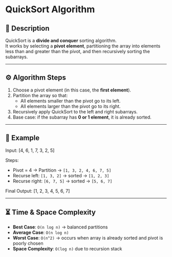 # QuickSort Algorithm

## 📖 Description
QuickSort is a **divide and conquer** sorting algorithm.  
It works by selecting a **pivot element**, partitioning the array into elements less than and greater than the pivot, and then recursively sorting the subarrays.

---

## ⚙️ Algorithm Steps
1. Choose a pivot element (in this case, the **first element**).
2. Partition the array so that:
   - All elements smaller than the pivot go to its left.
   - All elements larger than the pivot go to its right.
3. Recursively apply QuickSort to the left and right subarrays.
4. Base case: if the subarray has **0 or 1 element**, it is already sorted.

---

## 🧩 Example
Input:
[4, 6, 1, 7, 3, 2, 5]


Steps:
- Pivot = 4 → Partition → `[1, 3, 2, 4, 6, 7, 5]`
- Recurse left: `[1, 3, 2]` → sorted → `[1, 2, 3]`
- Recurse right: `[6, 7, 5]` → sorted → `[5, 6, 7]`

Final Output:
[1, 2, 3, 4, 5, 6, 7]

---

## ⏳ Time & Space Complexity
- **Best Case**: `O(n log n)` → balanced partitions  
- **Average Case**: `O(n log n)`  
- **Worst Case**: `O(n^2)` → occurs when array is already sorted and pivot is poorly chosen  
- **Space Complexity**: `O(log n)` due to recursion stack  